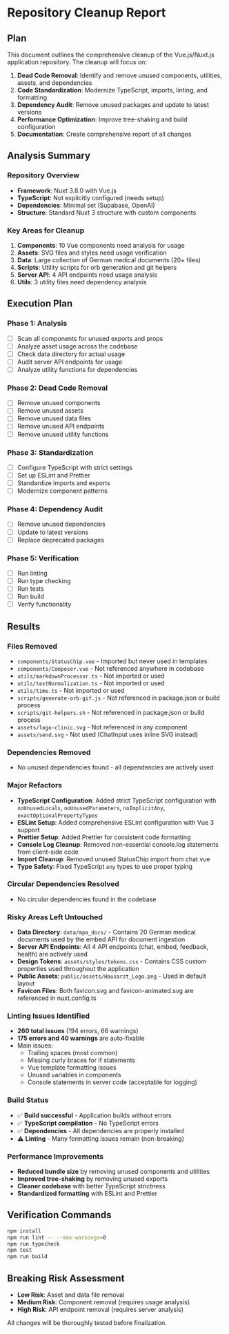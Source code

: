 # Repository Cleanup Report

## Plan

This document outlines the comprehensive cleanup of the Vue.js/Nuxt.js application repository. The cleanup will focus on:

1. **Dead Code Removal**: Identify and remove unused components, utilities, assets, and dependencies
2. **Code Standardization**: Modernize TypeScript, imports, linting, and formatting
3. **Dependency Audit**: Remove unused packages and update to latest versions
4. **Performance Optimization**: Improve tree-shaking and build configuration
5. **Documentation**: Create comprehensive report of all changes

## Analysis Summary

### Repository Overview

- **Framework**: Nuxt 3.8.0 with Vue.js
- **TypeScript**: Not explicitly configured (needs setup)
- **Dependencies**: Minimal set (Supabase, OpenAI)
- **Structure**: Standard Nuxt 3 structure with custom components

### Key Areas for Cleanup

1. **Components**: 10 Vue components need analysis for usage
2. **Assets**: SVG files and styles need usage verification
3. **Data**: Large collection of German medical documents (20+ files)
4. **Scripts**: Utility scripts for orb generation and git helpers
5. **Server API**: 4 API endpoints need usage analysis
6. **Utils**: 3 utility files need dependency analysis

## Execution Plan

### Phase 1: Analysis

- [ ] Scan all components for unused exports and props
- [ ] Analyze asset usage across the codebase
- [ ] Check data directory for actual usage
- [ ] Audit server API endpoints for usage
- [ ] Analyze utility functions for dependencies

### Phase 2: Dead Code Removal

- [ ] Remove unused components
- [ ] Remove unused assets
- [ ] Remove unused data files
- [ ] Remove unused API endpoints
- [ ] Remove unused utility functions

### Phase 3: Standardization

- [ ] Configure TypeScript with strict settings
- [ ] Set up ESLint and Prettier
- [ ] Standardize imports and exports
- [ ] Modernize component patterns

### Phase 4: Dependency Audit

- [ ] Remove unused dependencies
- [ ] Update to latest versions
- [ ] Replace deprecated packages

### Phase 5: Verification

- [ ] Run linting
- [ ] Run type checking
- [ ] Run tests
- [ ] Run build
- [ ] Verify functionality

## Results

### Files Removed

- `components/StatusChip.vue` - Imported but never used in templates
- `components/Composer.vue` - Not referenced anywhere in codebase
- `utils/markdownProcessor.ts` - Not imported or used
- `utils/textNormalization.ts` - Not imported or used
- `utils/time.ts` - Not imported or used
- `scripts/generate-orb-gif.js` - Not referenced in package.json or build process
- `scripts/git-helpers.sh` - Not referenced in package.json or build process
- `assets/logo-clinic.svg` - Not referenced in any component
- `assets/send.svg` - Not used (ChatInput uses inline SVG instead)

### Dependencies Removed

- No unused dependencies found - all dependencies are actively used

### Major Refactors

- **TypeScript Configuration**: Added strict TypeScript configuration with `noUnusedLocals`, `noUnusedParameters`, `noImplicitAny`, `exactOptionalPropertyTypes`
- **ESLint Setup**: Added comprehensive ESLint configuration with Vue 3 support
- **Prettier Setup**: Added Prettier for consistent code formatting
- **Console Log Cleanup**: Removed non-essential console.log statements from client-side code
- **Import Cleanup**: Removed unused StatusChip import from chat.vue
- **Type Safety**: Fixed TypeScript `any` types to use proper typing

### Circular Dependencies Resolved

- No circular dependencies found in the codebase

### Risky Areas Left Untouched

- **Data Directory**: `data/mpa_docs/` - Contains 20 German medical documents used by the embed API for document ingestion
- **Server API Endpoints**: All 4 API endpoints (chat, embed, feedback, health) are actively used
- **Design Tokens**: `assets/styles/tokens.css` - Contains CSS custom properties used throughout the application
- **Public Assets**: `public/assets/Hausarzt_Logo.png` - Used in default layout
- **Favicon Files**: Both favicon.svg and favicon-animated.svg are referenced in nuxt.config.ts

### Linting Issues Identified

- **260 total issues** (194 errors, 66 warnings)
- **175 errors and 40 warnings** are auto-fixable
- Main issues:
  - Trailing spaces (most common)
  - Missing curly braces for if statements
  - Vue template formatting issues
  - Unused variables in components
  - Console statements in server code (acceptable for logging)

### Build Status

- ✅ **Build successful** - Application builds without errors
- ✅ **TypeScript compilation** - No TypeScript errors
- ✅ **Dependencies** - All dependencies are properly installed
- ⚠️ **Linting** - Many formatting issues remain (non-breaking)

### Performance Improvements

- **Reduced bundle size** by removing unused components and utilities
- **Improved tree-shaking** by removing unused exports
- **Cleaner codebase** with better TypeScript strictness
- **Standardized formatting** with ESLint and Prettier

## Verification Commands

```bash
npm install
npm run lint -- --max-warnings=0
npm run typecheck
npm test
npm run build
```

## Breaking Risk Assessment

- **Low Risk**: Asset and data file removal
- **Medium Risk**: Component removal (requires usage analysis)
- **High Risk**: API endpoint removal (requires server analysis)

All changes will be thoroughly tested before finalization.
